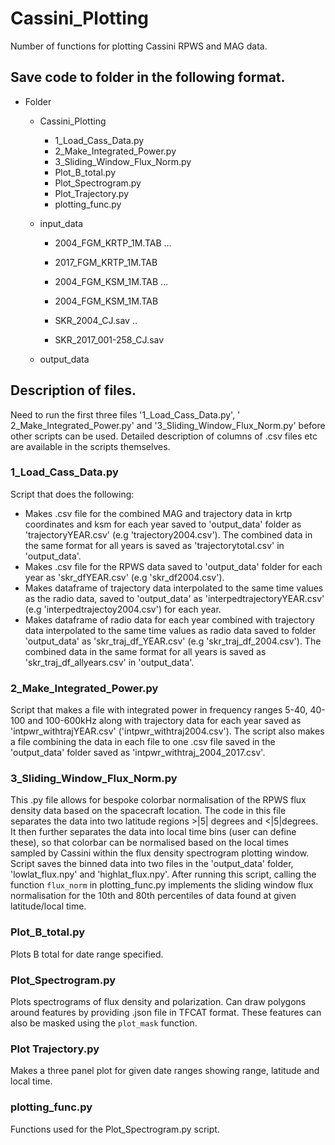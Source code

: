 # Cassini_Plotting
Number of functions for plotting Cassini RPWS and MAG data.

## Save code to folder in the following format. <br> 
- Folder <br> 
	- Cassini_Plotting
		- 1_Load_Cass_Data.py
		- 2_Make_Integrated_Power.py
		- 3_Sliding_Window_Flux_Norm.py
		- Plot_B_total.py
		- Plot_Spectrogram.py
		- Plot_Trajectory.py
		- plotting_func.py
	- input_data
		- 2004_FGM_KRTP_1M.TAB
		...
		- 2017_FGM_KRTP_1M.TAB

		- 2004_FGM_KSM_1M.TAB
		...
		- 2004_FGM_KSM_1M.TAB

		- SKR_2004_CJ.sav
		..
		- SKR_2017_001-258_CJ.sav

	- output_data

## Description of files. 
Need to run the first three files '1_Load_Cass_Data.py', ' 2_Make_Integrated_Power.py' and '3_Sliding_Window_Flux_Norm.py' before other scripts can be used. 
Detailed description of columns of .csv files etc are available in the scripts themselves.
### 1_Load_Cass_Data.py
Script that does the following:
- Makes .csv file for the combined MAG and trajectory data in krtp coordinates and ksm for each year saved to 'output_data' folder as 
  'trajectoryYEAR.csv' (e.g 'trajectory2004.csv'). The combined data in the same format for all years is saved as 'trajectorytotal.csv' in 'output_data'.
- Makes .csv file for the RPWS data saved to 'output_data' folder for each year as 'skr_dfYEAR.csv' (e.g 'skr_df2004.csv').
- Makes dataframe of trajectory data interpolated to the same time values as the radio data, saved to 'output_data' as 'interpedtrajectoryYEAR.csv' (e.g 'interpedtrajectoy2004.csv') for each year.
- Makes dataframe of radio data for each year combined with trajectory data interpolated to the same time values as radio data saved to folder 'output_data'
   as 'skr_traj_df_YEAR.csv' (e.g 'skr_traj_df_2004.csv'). The combined data in the same format for all years is saved as 'skr_traj_df_allyears.csv' in 'output_data'.


### 2_Make_Integrated_Power.py 

Script that makes a file with integrated power in frequency ranges 5-40, 40-100 and 100-600kHz along with trajectory data for each year saved as 'intpwr_withtrajYEAR.csv' ('intpwr_withtraj2004.csv'). The script also makes a file combining the data in each file to one .csv file saved in the 'output_data' folder saved as 'intpwr_withtraj_2004_2017.csv'.

### 3_Sliding_Window_Flux_Norm.py 

This .py file allows for bespoke colorbar normalisation of the RPWS flux density data based on the spacecraft location. The code in this file separates the data into two latitude regions >|5| degrees and <|5|degrees. It then further separates the data into local time bins (user can define these), so that colorbar can be normalised based on the local times sampled by Cassini within the flux density spectrogram plotting window. Script saves the binned data into two files in the 'output_data' folder, 'lowlat_flux.npy' and 'highlat_flux.npy'. After running this script, calling the function `flux_norm` in plotting_func.py implements the sliding window flux normalisation for the 10th and 80th percentiles of data found at given latitude/local time.

### Plot_B_total.py 

Plots B total for date range specified. 

### Plot_Spectrogram.py

Plots spectrograms of flux density and polarization. Can draw polygons around features by providing .json file in TFCAT format. These features can also be masked using the `plot_mask` function.

### Plot Trajectory.py

Makes a three panel plot for given date ranges showing range, latitude and local time. 

### plotting_func.py 

Functions used for the Plot_Spectrogram.py script.
